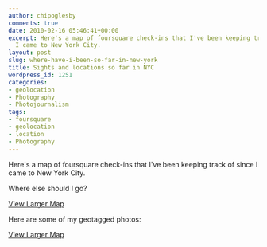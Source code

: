 ```yaml
---
author: chipoglesby
comments: true
date: 2010-02-16 05:46:41+00:00
excerpt: Here's a map of foursquare check-ins that I've been keeping track of since
  I came to New York City.
layout: post
slug: where-have-i-been-so-far-in-new-york
title: Sights and locations so far in NYC
wordpress_id: 1251
categories:
- geolocation
- Photography
- Photojournalism
tags:
- foursquare
- geolocation
- location
- Photography
---
```


Here's a map of foursquare check-ins that I've been keeping track of since I came to New York City.

Where else should I go?

  
[View Larger Map](http://maps.google.com/maps?f=q&source=embed&hl=en&geocode=&q=http:%2F%2Ffeeds.foursquare.com%2Fhistory%2FV0R4BAJIEKEXJCYORNII5FPL4XZMLE2E.kml&sll=37.0625,-95.677068&sspn=35.494074,79.013672&ie=UTF8&ll=40.740196,-73.988976&spn=0.043992,0.023449)

Here are some of my geotagged photos:

  
[View Larger Map](http://maps.google.com/maps?f=q&source=embed&hl=en&geocode=&q=http:%2F%2Fapi.flickr.com%2Fservices%2Ffeeds%2Fgeo%2F%3Fid%3D28531399%40N02%26lang%3Den-us%26format%3Drss_200&sll=37.0625,-95.677068&sspn=33.489543,77.34375&ie=UTF8&ll=40.796918,-73.98777&spn=0.125014,0.302124)
